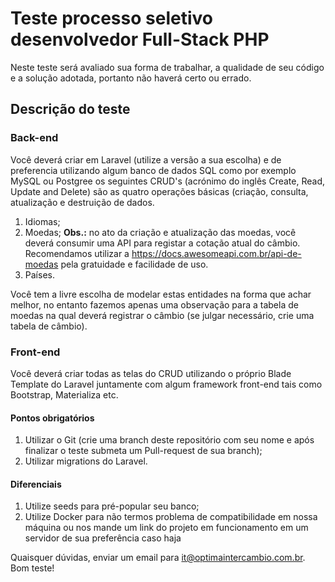 # Teste processo seletivo desenvolvedor Full-Stack PHP
Neste teste será avaliado sua forma de trabalhar, a qualidade de seu código e a solução adotada, portanto não haverá certo ou errado.

## Descrição do teste

### Back-end

Você deverá criar em Laravel (utilize a versão a sua escolha) e de preferencia utilizando algum banco de dados SQL como por exemplo MySQL ou Postgree os seguintes CRUD's (acrónimo do inglês Create, Read, Update and Delete) são as quatro operações básicas (criação, consulta, atualização e destruição de dados.

1. Idiomas;
2. Moedas;
**Obs.:** no ato da criação e atualização das moedas, você deverá consumir uma API para registar a cotação atual do câmbio. Recomendamos utilizar a https://docs.awesomeapi.com.br/api-de-moedas pela gratuidade e facilidade de uso.
3. Países.

Você tem a livre escolha de modelar estas entidades na forma que achar melhor, no entanto fazemos apenas uma observação para a tabela de moedas na qual deverá registrar o câmbio (se julgar necessário, crie uma tabela de câmbio).

### Front-end

Você deverá criar todas as telas do CRUD utilizando o próprio Blade Template do Laravel juntamente com algum framework front-end tais como Bootstrap, Materializa etc.


#### Pontos obrigatórios
1. Utilizar o Git (crie uma branch deste repositório com seu nome e após finalizar o teste submeta um Pull-request de sua branch);
2. Utilizar migrations do Laravel.

#### Diferenciais
1. Utilize seeds para pré-popular seu banco;
2. Utilize Docker para não termos problema de compatibilidade em nossa máquina ou nos mande um link do projeto em funcionamento em um servidor de sua preferência caso haja

Quaisquer dúvidas, enviar um email para it@optimaintercambio.com.br.
Bom teste!
